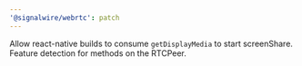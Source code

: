 ```yaml
---
'@signalwire/webrtc': patch
---
```


Allow react-native builds to consume `getDisplayMedia` to start screenShare. Feature detection for methods on the RTCPeer.
